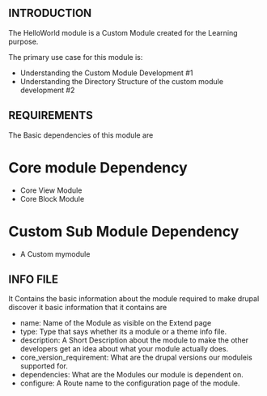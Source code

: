 ## INTRODUCTION

The HelloWorld module is a Custom Module created for the Learning purpose.

The primary use case for this module is:

- Understanding the Custom Module Development #1
- Understanding the Directory Structure of the custom module development #2

## REQUIREMENTS

The Basic dependencies of this module are
# Core module Dependency
- Core View Module
- Core Block Module
# Custom Sub Module Dependency
- A Custom mymodule

## INFO FILE

It Contains the basic information about the module required to make drupal
discover it
basic information that it contains are

- name: Name of the Module as visible on the Extend page
- type: Type that says whether its a module or a theme info file.
- description: A Short Description about the module to make the other developers
  get an idea about what your module actually does.
- core_version_requirement: What are the drupal versions our moduleis supported
  for.
- dependencies: What are the Modules our module is dependent on.
- configure: A Route name to the configuration page of the module. 
